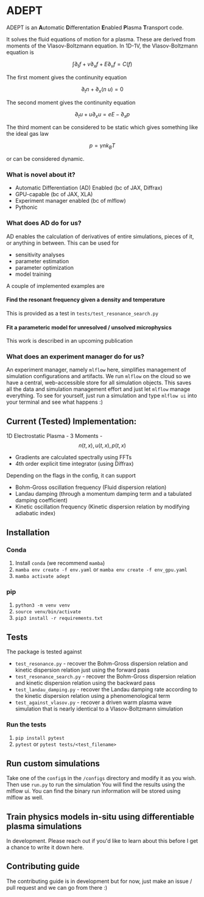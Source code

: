 # ADEPT
ADEPT is an **A**utomatic **D**ifferentation **E**nabled **P**lasma **T**ransport code.

It solves the fluid equations of motion for a plasma. These are derived from moments of the Vlasov-Boltzmann equation.
In 1D-1V, the Vlasov-Boltzmann equation is

$$ \int \partial_t f + v \partial_x f + E \partial_v f = C(f) $$

The first moment gives the continunity equation

$$ \partial_t n + \partial_x (n~u) = 0$$

The second moment gives the continunity equation

$$ \partial_t u + u \partial_x u = e E - \partial_x p$$

The third moment can be considered to be static which gives something like the ideal gas law

$$ p = \gamma n k_B T $$ 

or can be considered dynamic.

### What is novel about it?
- Automatic Differentiation (AD) Enabled (bc of JAX, Diffrax)
- GPU-capable (bc of JAX, XLA)
- Experiment manager enabled (bc of mlflow)
- Pythonic

### What does AD do for us?
AD enables the calculation of derivatives of entire simulations, pieces of it, or anything in between. This can be used for 
- sensitivity analyses
- parameter estimation
- parameter optimization
- model training

A couple of implemented examples are

#### Find the resonant frequency given a density and temperature
This is provided as a test in `tests/test_resonance_search.py`  

#### Fit a parameteric model for unresolved / unsolved microphysics
This work is described in an upcoming publication

### What does an experiment manager do for us?
An experiment manager, namely `mlflow` here, simplifies management of simulation configurations and artifacts.
We run `mlflow` on the cloud so we have a central, web-accessible store for all simulation objects. This saves all the 
data and simulation management effort and just let `mlflow` manage everything. To see for yourself,
just run a simulation and type `mlflow ui` into your terminal and see what happens :)

## Current (Tested) Implementation:
1D Electrostatic Plasma - 3 Moments - $$n(t, x), u(t, x), p(t, x)$$

- Gradients are calculated spectrally using FFTs
- 4th order explicit time integrator (using Diffrax)

Depending on the flags in the config, it can support
- Bohm-Gross oscillation frequency (Fluid dispersion relation)
- Landau damping (through a momentum damping term and a tabulated damping coefficient)
- Kinetic oscillation frequency (Kinetic dispersion relation by modifying adiabatic index)

## Installation
### Conda
1. Install `conda` (we recommend `mamba`)
2. `mamba env create -f env.yaml` or `mamba env create -f env_gpu.yaml`
3. `mamba activate adept`

### pip
1. `python3 -m venv venv`
2. `source venv/bin/activate`
3. `pip3 install -r requirements.txt`

## Tests
The package is tested against 
- `test_resonance.py` - recover the Bohm-Gross dispersion relation and kinetic dispersion relation just using the forward pass
- `test_resonance_search.py` - recover the Bohm-Gross dispersion relation and kinetic dispersion relation using the backward pass
- `test_landau_damping.py` - recover the Landau damping rate according to the kinetic dispersion relation using a phenomenological term
- `test_against_vlasov.py` - recover a driven warm plasma wave simulation that is nearly identical to a Vlasov-Boltzmann simulation

### Run the tests
1. `pip install pytest`
2. `pytest` or `pytest tests/<test_filename>`

## Run custom simulations
Take one of the `config`s in the `/configs` directory and modify it as you wish. Then use `run.py` to run the simulation
You will find the results using the mlflow ui. You can find the binary run information will be stored using mlflow as well.

## Train physics models in-situ using differentiable plasma simulations
In development. Please reach out if you'd like to learn about this before I get a chance to write it down here.

## Contributing guide
The contributing guide is in development but for now, just make an issue / pull request and we can go from there :)